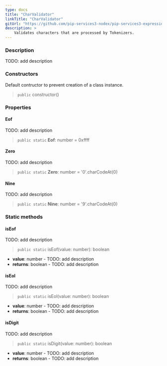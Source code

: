 ```yaml
---
type: docs
title: "CharValidator"
linkTitle: "CharValidator"
gitUrl: "https://github.com/pip-services3-nodex/pip-services3-expressions-nodex"
description: > 
    Validates characters that are processed by Tokenizers.
---
```


### Description

TODO: add description

### Constructors
Default contructor to prevent creation of a class instance.

> `public` constructor()


### Properties

#### Eof
TODO: add description
> `public static` **Eof**: number = 0xffff

#### Zero
TODO: add description
> `public static` **Zero**: number = '0'.charCodeAt(0)

#### Nine
TODO: add description
> `public static` **Nine**: number = '9'.charCodeAt(0)

### Static methods

#### isEof
TODO: add description

> `public static` isEof(value: number): boolean

- **value**: number - TODO: add description
- **returns**: boolean - TODO: add description


#### isEol
TODO: add description

> `public static` isEol(value: number): boolean

- **value**: number - TODO: add description
- **returns**: boolean - TODO: add description


#### isDigit
TODO: add description

> `public static` isDigit(value: number): boolean

- **value**: number - TODO: add description
- **returns**: boolean - TODO: add description